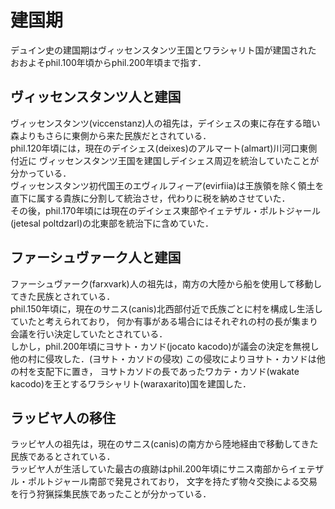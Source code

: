 # 建国期
デュイン史の建国期はヴィッセンスタンツ王国とワラシャリト国が建国された
おおよそphil.100年頃からphil.200年頃まで指す．

## ヴィッセンスタンツ人と建国
ヴィッセンスタンツ(viccenstanz)人の祖先は，デイシェスの東に存在する暗い森よりもさらに東側から来た民族だとされている．  
phil.120年頃には，現在のデイシェス(deixes)のアルマート(almart)川河口東側付近に
ヴィッセンスタンツ王国を建国しデイシェス周辺を統治していたことが分かっている．  
ヴィッセンスタンツ初代国王のエヴィルフィーア(evirfiia)は王族領を除く領土を直下に属する貴族に分割して統治させ，代わりに税を納めさせていた．  
その後，phil.170年頃には現在のデイシェス東部やイェテザル・ポルトジャール(jetesal poltdzarl)の北東部を統治下に含めていた．

## ファーシュヴァーク人と建国
ファーシュヴァーク(farxvark)人の祖先は，南方の大陸から船を使用して移動してきた民族とされている．  
phil.150年頃に，現在のサニス(canis)北西部付近で氏族ごとに村を構成し生活していたと考えられており，
何か有事がある場合にはそれぞれの村の長が集まり会議を行い決定していたとされている．  
しかし，phil.200年頃にヨサト・カソド(jocato kacodo)が議会の決定を無視し他の村に侵攻した．(ヨサト・カソドの侵攻)
この侵攻によりヨサト・カソドは他の村を支配下に置き，
ヨサトカソドの長であったワカテ・カソド(wakate kacodo)を王とするワラシャリト(waraxarito)国を建国した．

## ラッビヤ人の移住
ラッビヤ人の祖先は，現在のサニス(canis)の南方から陸地経由で移動してきた民族であるとされている．  
ラッビヤ人が生活していた最古の痕跡はphil.200年頃にサニス南部からイェテザル・ポルトジャール南部で発見されており，
文字を持たず物々交換による交易を行う狩猟採集民族であったことが分かっている．
